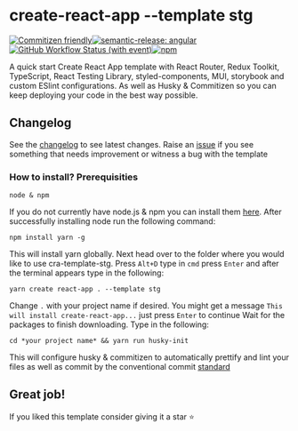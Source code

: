 # create-react-app --template stg
[![Commitizen friendly](https://img.shields.io/badge/commitizen-friendly-brightgreen.svg)](http://commitizen.github.io/cz-cli/)[![semantic-release: angular](https://img.shields.io/badge/semantic--release-angular-e10079?logo=semantic-release)](https://github.com/semantic-release/semantic-release)[![GitHub Workflow Status (with event)](https://img.shields.io/github/actions/workflow/status/NoHop3/cra-template-stg/main.yml)](https://github.com/NoHop3/cra-template-stg/actions/workflows/main.yml)[![npm](https://img.shields.io/npm/v/cra-template-stg)](https://www.npmjs.com/package/cra-template-stg)



A quick start Create React App template with React Router, Redux Toolkit, TypeScript, React Testing Library, styled-components, MUI, storybook and custom ESlint configurations. As well as Husky & Commitizen so you can keep deploying your code in the best way possible.

## Changelog
See the [changelog](https://github.com/NoHop3/cra-template-stg/blob/main/CHANGELOG.md) to see latest changes.
Raise an [issue](https://github.com/NoHop3/cra-template-stg/issues) if you see something that needs improvement or witness a bug with the template

### How to install? Prerequisities
```
node & npm
```
If you do not currently have node.js & npm you can install them [here](https://nodejs.org/en/download).
After successfully installing node run the following command:
```
npm install yarn -g
```
This will install yarn globally.
Next head over to the folder where you would like to use cra-template-stg. Press `Alt+D` type in `cmd` press `Enter` and after the terminal appears type in the following:
```
yarn create react-app . --template stg
```
Change `.` with your project name if desired.
You might get a message `This will install create-react-app...` just press `Enter` to continue
Wait for the packages to finish downloading.
Type in the following:
```
cd *your project name* && yarn run husky-init
```
This will configure husky & commitizen to automatically prettify and lint your files as well as commit by the conventional commit [standard](https://github.com/commitizen/cz-cli)

## Great job! 

If you liked this template consider giving it a star ⭐
